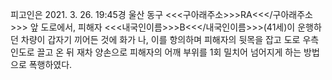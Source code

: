 피고인은 2021. 3. 26. 19:45경 울산 동구 <<<구아래주소>>>RA<<</구아래주소>>> 앞 도로에서, 피해자 <<<내국인이름>>>B<<</내국인이름>>>(41세)이 운행하던 차량이 갑자기 끼어든 것에 화가 나, 이를 항의하며 피해자의 뒷목을 잡고 도로 우측 인도로 끌고 온 뒤 재차 양손으로 피해자의 어깨 부위를 1회 밀치어 넘어지게 하는 방법으로 폭행하였다.
